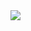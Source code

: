 <img src="[https://i.imgur.com/bX4zIRO.png](https://cdn.discordapp.com/attachments/1067644201870819370/1306486921861791814/Tambahkan_judul.png?ex=6736d843&is=673586c3&hm=38d0d70aba078fd303cdc64684c52aebbfb4eba85159360b138ce11f485c45df&)"/>
